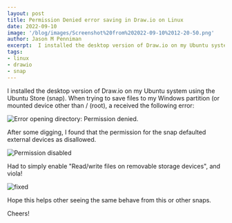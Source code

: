 ```yaml
---
layout: post
title: Permission Denied error saving in Draw.io on Linux
date: 2022-09-10
image: '/blog/images/Screenshot%20from%202022-09-10%2012-20-50.png'
author: Jason M Penniman
excerpt:  I installed the desktop version of Draw.io on my Ubuntu system using the Ubuntu Store (snap).  When trying to save files to my Windows partition (or mounted device other than / (root), a received the following error... "Error opening directory. Permission denied."
tags:
- linux
- drawio
- snap
---
```

I installed the desktop version of Draw.io on my Ubuntu system using the Ubuntu Store (snap).  When trying to save files to my Windows partition (or mounted device other than / (root), a received the following error:

![Error opening directory: Permission denied.](/blog/images/Screenshot%20from%202022-09-10%2012-20-23.png)

After some digging, I found that the permission for the snap defaulted external devices as disallowed.

![Permission disabled](/blog/images/Screenshot%20from%202022-09-10%2012-20-50.png)

Had to simply enable "Read/write files on removable storage devices", and viola!

![fixed](/blog/images/Screenshot%20from%202022-09-10%2012-20-56.png)

Hope this helps other seeing the same behave from this or other snaps.

Cheers!
